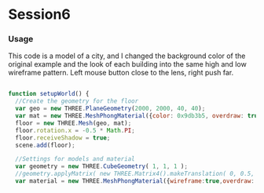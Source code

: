 Session6
========
### Usage ###

This code is a model of a city, and I changed the background color of the original example and the look of each building into the same high and low wireframe pattern. Left mouse button close to the lens, right push far.

```javascript

function setupWorld() {
  //Create the geometry for the floor
  var geo = new THREE.PlaneGeometry(2000, 2000, 40, 40);
  var mat = new THREE.MeshPhongMaterial({color: 0x9db3b5, overdraw: true});
  floor = new THREE.Mesh(geo, mat);
  floor.rotation.x = -0.5 * Math.PI;
  floor.receiveShadow = true;
  scene.add(floor);

  //Settings for models and material
  var geometry = new THREE.CubeGeometry( 1, 1, 1 );
  //geometry.applyMatrix( new THREE.Matrix4().makeTranslation( 0, 0.5, 0 ) );
  var material = new THREE.MeshPhongMaterial({wireframe:true,overdraw: true, color:Math.random() * 0xcccccc});


```
